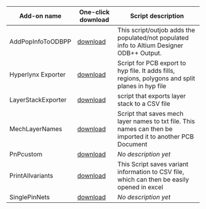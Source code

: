 Add-on name | One-click download | Script description
--- | --- | ---
AddPopInfoToODBPP | [download](https://altium-designer-addons.github.io/DownGit/#/home?url=https://github.com/Altium-Designer-addons/scripts-libraries/tree/master/Scripts+-+Outputs/AddPopInfoToODBPP) | This script/outjob adds the populated/not populated info to Altium Designer ODB++ Output.
Hyperlynx Exporter | [download](https://altium-designer-addons.github.io/DownGit/#/home?url=https://github.com/Altium-Designer-addons/scripts-libraries/tree/master/Scripts+-+Outputs/Hyperlynx+Exporter) | Script for PCB export to hyp file. It adds fills, regions, polygons and split planes in hyp file
LayerStackExporter | [download](https://altium-designer-addons.github.io/DownGit/#/home?url=https://github.com/Altium-Designer-addons/scripts-libraries/tree/master/Scripts+-+Outputs/LayerStackExporter) | script that exports layer stack to a CSV file
MechLayerNames | [download](https://altium-designer-addons.github.io/DownGit/#/home?url=https://github.com/Altium-Designer-addons/scripts-libraries/tree/master/Scripts+-+Outputs/MechLayerNames) | Script that saves mech layer names to txt file. This names can then be imported it to another PCB Document
PnPcustom | [download](https://altium-designer-addons.github.io/DownGit/#/home?url=https://github.com/Altium-Designer-addons/scripts-libraries/tree/master/Scripts+-+Outputs/PnPcustom) | _No description yet_
PrintAllvariants | [download](https://altium-designer-addons.github.io/DownGit/#/home?url=https://github.com/Altium-Designer-addons/scripts-libraries/tree/master/Scripts+-+Outputs/PrintAllvariants) | This Script saves variant information to CSV file, which can then be easily opened in excel
SinglePinNets | [download](https://altium-designer-addons.github.io/DownGit/#/home?url=https://github.com/Altium-Designer-addons/scripts-libraries/tree/master/Scripts+-+Outputs/SinglePinNets) | _No description yet_
